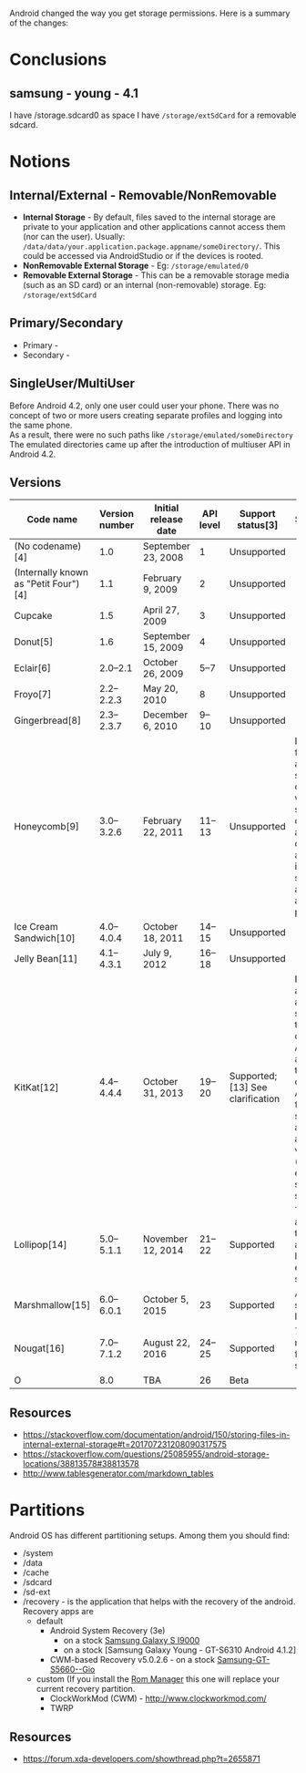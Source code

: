 Android changed the way you get storage permissions. Here is a summary of the changes:
# Conclusions
## samsung - young - 4.1
I have /storage.sdcard0 as space
I have `/storage/extSdCard` for a removable sdcard.

# Notions

## Internal/External - Removable/NonRemovable
- **Internal Storage** - By default, files saved to the internal storage are private to your application and other applications cannot access them (nor can the user). Usually: `/data/data/your.application.package.appname/someDirectory/`. This could be accessed via AndroidStudio or if the devices is rooted.
- **NonRemovable External Storage** - Eg: `/storage/emulated/0`
- **Removable External Storage** - This can be a removable storage media (such as an SD card) or an internal (non-removable) storage. Eg: `/storage/extSdCard`

## Primary/Secondary
  - Primary - 
  - Secondary - 

## SingleUser/MultiUser
Before Android 4.2, only one user could user your phone. There was no concept of two or more users creating separate profiles and logging into the same phone.  
As a result, there were no such paths like `/storage/emulated/someDirectory`
The emulated directories came up after the introduction of multiuser API in Android 4.2.

## Versions
| Code name                             | Version number | Initial release date | API level | Support status[3]                | Storage Permissions                                                                                                                                                                                                                                                                                                                                             |
|---------------------------------------|----------------|----------------------|-----------|----------------------------------|-----------------------------------------------------------------------------------------------------------------------------------------------------------------------------------------------------------------------------------------------------------------------------------------------------------------------------------------------------------------|
| (No codename)[4]                      | 1.0            | September 23, 2008   | 1         | Unsupported                      |                                                                                                                                                                                                                                                                                                                                                                 |
| (Internally known as "Petit Four")[4] | 1.1            | February 9, 2009     | 2         | Unsupported                      |                                                                                                                                                                                                                                                                                                                                                                 |
| Cupcake                               | 1.5            | April 27, 2009       | 3         | Unsupported                      |                                                                                                                                                                                                                                                                                                                                                                 |
| Donut[5]                              | 1.6            | September 15, 2009   | 4         | Unsupported                      |                                                                                                                                                                                                                                                                                                                                                                 |
| Eclair[6]                             | 2.0–2.1        | October 26, 2009     | 5–7       | Unsupported                      |                                                                                                                                                                                                                                                                                                                                                                 |
| Froyo[7]                              | 2.2–2.2.3      | May 20, 2010         | 8         | Unsupported                      |                                                                                                                                                                                                                                                                                                                                                                 |
| Gingerbread[8]                        | 2.3–2.3.7      | December 6, 2010     | 9–10      | Unsupported                      |                                                                                                                                                                                                                                                                                                                                                                 |
| Honeycomb[9]                          | 3.0–3.2.6      | February 22, 2011    | 11–13     | Unsupported                      | Disallowsapplications from having write access to secondary storage (memory cards on devices with internal primary storage) outside of designated, application-specific directories. Full access to primary internal storage is still allowed through a separate application-level permission.                                                                  |
| Ice Cream Sandwich[10]                | 4.0–4.0.4      | October 18, 2011     | 14–15     | Unsupported                      |                                                                                                                                                                                                                                                                                                                                                                 |
| Jelly Bean[11]                        | 4.1–4.3.1      | July 9, 2012         | 16–18     | Unsupported                      |                                                                                                                                                                                                                                                                                                                                                                 |
| KitKat[12]                            | 4.4–4.4.4      | October 31, 2013     | 19–20     | Supported;[13] See clarification | Restriction for applications when accessing external storage, except for their own directoriesStorage Access Framework, an API allowing apps to retrieve files in a consistent manner. As part of the framework, a new system file picker allows users to access files from various sources (including those exposed by apps, such as online storage services). |
| Lollipop[14]                          | 5.0–5.1.1      | November 12, 2014    | 21–22     | Supported                        | Third-party applications regain the ability to read and modify data located anywhere on external storage, such as on SD cards.                                                                                                                                                                                                                                  |
| Marshmallow[15]                       | 6.0–6.0.1      | October 5, 2015      | 23        | Supported                        | Adoptable External storage to behave like Internal Storage                                                                                                                                                                                                                                                                                                      |
| Nougat[16]                            | 7.0–7.1.2      | August 22, 2016      | 24–25     | Supported                        | 7.1 - Manual storage manager – identifies files and apps using storage                                                                                                                                                                                                                                                                                          |
| O                                     | 8.0            | TBA                  | 26        | Beta                             |                                                                                                                                                                                                                                                                                                                                                                 |

## Resources
- https://stackoverflow.com/documentation/android/150/storing-files-in-internal-external-storage#t=201707231208090317575
- https://stackoverflow.com/questions/25085955/android-storage-locations/38813578#38813578
- http://www.tablesgenerator.com/markdown_tables

# Partitions
Android OS has different partitioning setups. Among them you should find:
- /system
- /data
- /cache
- /sdcard
- /sd-ext
- /recovery - is the application that helps with the recovery of the android.
  Recovery apps are
    - default
      - Android System Recovery (3e)
        - on a stock [Samsung Galaxy S I9000](http://www.gsmarena.com/samsung_i9000_galaxy_s-3115.php)
        - on a stock [Samsung Galaxy Young - GT-S6310 Android 4.1.2]
      - CWM-based Recovery v5.0.2.6 - on a stock [Samsung-GT-S5660--Gio](http://www.gsmarena.com/samsung_galaxy_gio_s5660-3741.php)
    - custom (If you install the [Rom Manager](https://play.google.com/store/apps/details?id=com.koushikdutta.rommanager&hl=en) this one will replace your current recovery partition.
      - ClockWorkMod (CWM) - http://www.clockworkmod.com/
      - TWRP

## Resources
- https://forum.xda-developers.com/showthread.php?t=2655871
